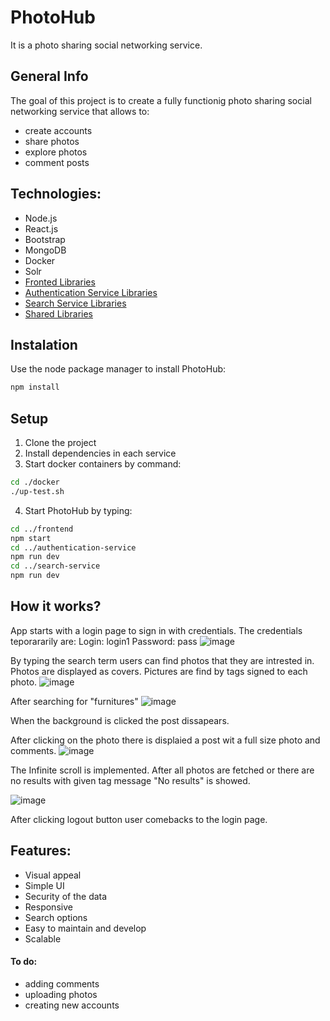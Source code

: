 # PhotoHub

It is a photo sharing social networking service. 

## General Info
The goal of this project is to create a fully functionig photo sharing social networking service that allows to:
* create accounts
* share photos
* explore photos
* comment posts

## Technologies:
* Node.js 
* React.js 
* Bootstrap
* MongoDB
* Docker 
* Solr
* [Fronted Libraries](https://github.com/AleksandraBogusz/photo-hub/blob/main/frontend/package.json)
* [Authentication Service Libraries](https://github.com/AleksandraBogusz/photo-hub/blob/main/authentication-service/package.json)
* [Search Service Libraries ](https://github.com/AleksandraBogusz/photo-hub/tree/main/search-service)
* [Shared Libraries ](https://github.com/AleksandraBogusz/photo-hub/blob/main/shared/package.json)


## Instalation
Use the node package manager to install PhotoHub:

```bash
npm install
```

## Setup
1. Clone the project
2. Install dependencies in each service
3. Start docker containers by command:
```bash
cd ./docker
./up-test.sh
```
4. Start PhotoHub by typing:
```bash
cd ../frontend
npm start
cd ../authentication-service
npm run dev
cd ../search-service
npm run dev
```




## How it works?
App starts with a login page to sign in with credentials. The credentials teporararily are: Login: login1 Password: pass
![image](https://user-images.githubusercontent.com/43926545/106159529-2db03780-6185-11eb-868c-65ec041774dc.png)

By typing the search term users can find photos that they are intrested in. Photos are displayed as covers. Pictures are find by tags signed to each photo. 
![image](https://user-images.githubusercontent.com/43926545/106159782-6f40e280-6185-11eb-8ded-03ce9129fba1.png)

After searching for "furnitures"
![image](https://user-images.githubusercontent.com/43926545/106161499-5fc29900-6187-11eb-9978-d2e14529b998.png)

When the background is clicked the post dissapears.

After clicking on the photo there is displaied a post wit a full size photo and comments.
![image](https://user-images.githubusercontent.com/43926545/106159917-97304600-6185-11eb-8c63-28778d8c69f5.png)

The Infinite scroll is implemented. After all photos  are fetched or there are no results with given tag message "No results" is showed.

![image](https://user-images.githubusercontent.com/43926545/106162388-5685fc00-6188-11eb-8464-ab33edc9cb92.png)

After clicking logout button user comebacks to the login page.

## Features:
* Visual appeal
* Simple UI
* Security of the data
* Responsive
* Search options
* Easy to maintain and develop
* Scalable


#### To do:
* adding comments
* uploading photos
* creating new accounts









